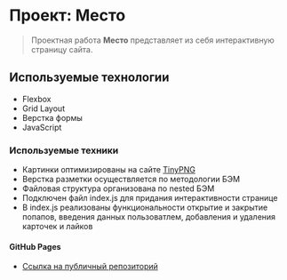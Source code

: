 # Проект: Место

> Проектная работа **Место** представляет из себя интерактивную страницу сайта.

## Используемые технологии
* Flexbox
* Grid Layout
* Верстка формы
* JavaScript

### Используемые техники
* Картинки оптимизированы на сайте [TinyPNG](https://tinypng.com/)
* Верстка разметки осуществляется по методологии БЭМ
* Файловая структура организована по nested БЭМ
* Подключен файл index.js для придания интерактивности странице
* В index.js реализованы функциональности открытие и закрытие попапов, введения данных пользоватлем, добавления и удаления карточек и лайков

#### GitHub Pages
* [Ссылка на публичный репозиторий]( https://oleg-mkhamadiev-system.github.io/mesto/)
